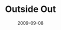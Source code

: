 ---
layout: music 
title: "Outside Out"
series: "Inside Out"
date: 2009-09-08 
description: "Brian Tome talks with Bret Sims, Jean-Robert Cadet and Joan Conn about some of the great things happening outside of crossroads."
audio: "http://s3.amazonaws.com/crossroadsaudiomessages/InsideOut4.mp3"
audio-duration: "35:40"
src: "http://www.crossroads.net/players/media/series/InsideOut_190x110.jpg"
---